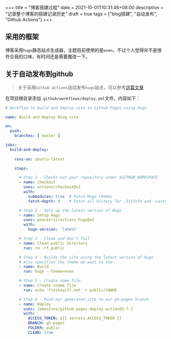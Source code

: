 +++
title = "博客搭建过程"
date = 2021-10-01T10:31:46+08:00
description = "记录整个博客的搭建记录历史"
draft = true
tags = ["blog搭建", "自动发布", "Github Actions"]
+++

## 采用的框架
博客采用`hugo`静态站点生成器，主题目前使用的是`even`，不过个人觉得并不是很符合我的口味，有时间还是需要魔改一下。

## 关于自动发布到github

> 关于采用`Github Actions`自动发布`hugo`站点，可以参考[这篇文章](https://medium.com/zendesk-engineering/a-github-actions-workflow-to-generate-publish-your-hugo-website-f36375e56cf7)

在项目根目录添加`.github/workflows/deploy.yml`文件，内容如下：
```yaml
# Workflow to build and deploy site to Github Pages using Hugo

name: Build and Deploy Blog site

on:
  push:
    branches: [ master ]

jobs:
  build-and-deploy:
    
    runs-on: ubuntu-latest

    steps:

      # Step 1 - Checks-out your repository under $GITHUB_WORKSPACE
      - name: Checkout
        uses: actions/checkout@v2
        with:
          submodules: true  # Fetch Hugo themes
          fetch-depth: 0    # Fetch all history for .GitInfo and .Lastmod

      # Step 2 - Sets up the latest version of Hugo
      - name: Setup Hugo
        uses: peaceiris/actions-hugo@v2
        with:
          hugo-version: 'latest'

      # Step 3 - Clean and don't fail
      - name: Clean public directory
        run: rm -rf public

      # Step 4 - Builds the site using the latest version of Hugo
      # Also specifies the theme we want to use
      - name: Build
        run: hugo --theme=even

      # Step 5 - Create name file
      - name: Create cname file
        run: echo 'freshswift.net' > public/CNAME

      # Step 6 - Push our generated site to our gh-pages branch
      - name: Deploy
        uses: JamesIves/github-pages-deploy-action@3.7.1
        with:
          ACCESS_TOKEN: ${{ secrets.ACCESS_TOKEN }}
          BRANCH: gh-pages
          FOLDER: public
          CLEAN: true
```
